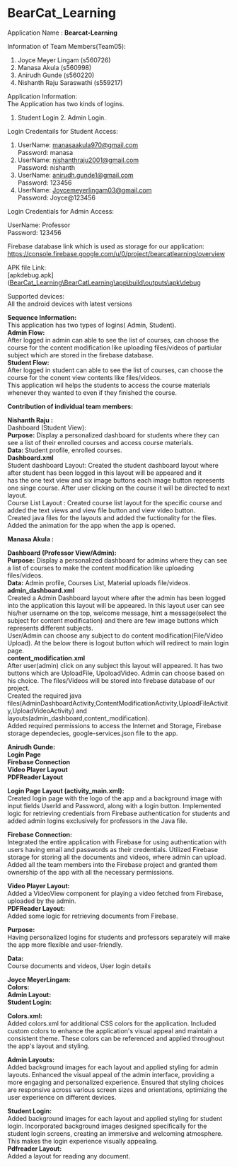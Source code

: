 # BearCat_Learning
Application  Name : <b> Bearcat-Learning </b>  <br>

Information of Team Members(Team05): 
1. Joyce Meyer Lingam (s560726)  <br>
2. Manasa Akula (s560998) <br>
3. Anirudh Gunde (s560220)  <br>
4. Nishanth Raju Saraswathi (s559217) <br>
 
Application Information:   <br>
The Application has two kinds of logins. <br>
1. Student Login 2. Admin Login. <br>

Login Credentails for Student Access: <br>
 1. UserName: manasaakula970@gmail.com  <br>
     Password: manasa    <br>
 2. UserName:  nishanthraju2001@gmail.com<br>
     Password:  nishanth<br>
 3. UserName:  anirudh.gunde1@gmail.com<br>
     Password:  123456<br>
 4. UserName:   Joycemeyerlingam03@gmail.com<br>
     Password: Joyce@123456  <br>
     
Login Credentials for Admin Access: <br>

  UserName: Professor <br>
  Password: 123456  <br>

Firebase database link which is used as storage for our application: <br>
https://console.firebase.google.com/u/0/project/bearcatlearning/overview  <br>

APK file Link: <br> [apkdebug.apk]([BearCat_Learning\BearCatLearning\app\build\outputs\apk\debug](https://github.com/Anirudh-Gunde/BearCat_Learning/blob/main/app-debug.apk)

Supported devices: <br> All the android devices with latest versions

<b>Sequence Information:</b> <br>
This application has two types of logins( Admin, Student). <br>
<b>Admin Flow:</b> <br>
After logged in admin can able to see the list of courses, can choose the course for the content modification like uploading files/videos of partiular subject which are stored in the firebase database. <br>
<b>Student Flow:</b>  <br>
After logged in student can able to see the list of courses, can choose the course for the conent view contents like files/videos. <br>
This application wil helps the students to access the course materials whenever they wanted to even if they finished the course. <br>

<b>Contribution of individual team members:</b><br>

<b>Nishanth Raju :</b> <br>
Dashboard (Student View): <br>
<b>Purpose:</b> Display a personalized dashboard for students where they can see a list of their enrolled courses and access course materials. <br>
<b>Data: </b>Student profile, enrolled courses. <br>
<b>Dashboard.xml </b><br>
Student dashboard Layout: Created the student dashboard layout where after student has been logged in this layout will be appeared and it <br> has the one text view and six image buttons each image button represents one singe course. After user clicking on the course it will be directed to next layout. <br>
Course List Layout : Created course list layout for the specific course and added the text views and view file button and view video button.<br>
Created java files for the layouts and added the fuctionality for the files.<br>
Added the animation for the app when the app is opened.<br>

<b>Manasa Akula :</b> <br>

<b>Dashboard (Professor View/Admin): </b> <br>
<b>Purpose:</b> Display a personalized dashboard for admins where they can see a list of courses to make the content modification like uploading files/videos. <br>
<b>Data:</b> Admin profile, Courses List, Material uploads file/videos. <br>
<b>admin_dashboard.xml</b> <br>
Created a Admin Dashboard layout where after the admin has been logged into the application this layout will be appeared. In this layout user can see his/her username on the top, welcome message, hint a message(select the subject for content modification) and there are few image buttons which represents different subjects. <br>
User/Admin can choose any subject to do content modification(File/Video Upload). At the below there is logout button which will redirect to main login page. <br>
<b>content_modification.xml</b>  <br>
After user(admin) click on any subject this layout will appeared. It has two buttons which are UploadFile, UpoloadVideo. Admin can choose based on his choice. The files/Videos will be stored into firebase database of our project. <br>
Created the required java files(AdminDashboardActivity,ContentModificationActivity,UploadFileActivity,UploadVideoActivity) and layouts(admin_dashboard,content_modification). <br>
Added required  permissions to access the Internet and Storage, Firebase storage dependecies, google-services.json file to the app.

<b>Anirudh Gunde:</b><br>
<b>Login Page</b><br>
<b>Firebase Connection</b><br>
<b>Video Player Layout</b><br>
<b>PDFReader Layout </b> <br>

<b>Login Page Layout (activity_main.xml):</b><br>
Created login page with the logo of the app and a background image with input fields UserId and Password, along with a login button. Implemented logic for retrieving credentials from Firebase authentication for students and added admin logins exclusively for professors in the Java file.<br>

<b>Firebase Connection:</b><br>
Integrated the entire application with Firebase for using authentication with users having email and passwords as their credentials. Utilized Firebase storage for storing all the documents and videos, where admin can upload. Added all the team members into the Firebase project and granted them ownership of the app with all the necessary permissions.<br>

<b>Video Player Layout:</b><br>
Added a VideoView component for playing a video fetched from Firebase, uploaded by the admin.<br>
<b>PDFReader Layout:</b><br>
Added some logic for retrieving documents from Firebase.<br>

<b>Purpose:</b><br>
Having personalized logins for students and professors separately will make the app more flexible and user-friendly.<br>

<b>Data:</b><br>
Course documents and videos, User login details<br>

<b>Joyce MeyerLingam:</b><br>
<b>Colors:</b><br>
<b>Admin Layout:</b><br>
<b>Student Login:</b><br>

<b>Colors.xml:</b><br>
Added colors.xml for additional CSS colors for the application. Included custom colors to enhance the application's visual appeal and maintain a consistent theme. These colors can be referenced and applied throughout the app's layout and styling.<br>

<b>Admin Layouts:</b><br>
Added background images for each layout and applied styling for admin layouts. Enhanced the visual appeal of the admin interface, providing a more engaging and personalized experience. Ensured that styling choices are responsive across various screen sizes and orientations, optimizing the user experience on different devices.<br>

<b>Student Login:</b><br>
Added background images for each layout and applied styling for student login. Incorporated background images designed specifically for the student login screens, creating an immersive and welcoming atmosphere. This makes the login experience visually appealing.<br>
<b>Pdfreader Layout:</b><br>
Added a layout for reading any document.<br>

